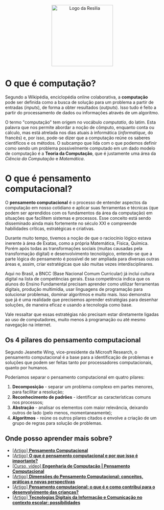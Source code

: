 <!-- VARIAVEIS -->
[pensamento-computacional-wikipedia]: https://pt.wikipedia.org/wiki/Pensamento_computacional
[pensamento-computacional-colegio-academia]: https://blog.academia.com.br/pensamento-computacional/
[bncc-tic]: http://basenacionalcomum.mec.gov.br/implementacao/praticas/caderno-de-praticas/aprofundamentos/193-tecnologias-digitais-da-informacao-e-comunicacao-no-contexto-escolar-possibilidades
[pensamento-computacional-happy-code-schoool]: https://happycodeschool.com/blog/o-que-e-pensamento-computacional-por-que-e-importante/ 
[dimensoes-pensamento-computacional-sbc]: https://sol.sbc.org.br/index.php/sbie/article/view/12902
[pensamento-computacional-univesp]: https://www.youtube.com/watch?v=J3JhWU4_H_Y&list=PLxI8Can9yAHdhRx3TIqX_B3C20ETZEV_V
<!-- FIM DAS VARIAVEIS -->

<p align="center">
    <img src="./assets/images/resilia_logo.png" alt="Logo da Resilia" width="200px">
</p>

# O que é computação?
Segundo a Wikipédia, enciclopédia online colaborativa, a **computação** pode ser definida como a busca de solução para um problema a partir de entradas (*inputs*), de forma a obter resultados (*outputs*). Isso tudo é feito a partir do processamento de dados ou informações através de um algoritmo.

O termo "computação" tem origem no vocábulo *computatio*, do latim. Esta palavra que nos permite abordar a noção de cômputo, enquanto conta ou cálculo, mas está atrelada nos dias atuais à informática (*informatique*, do francês) e, por isso, pode-se dizer que a computação reúne os saberes científicos e os métodos. O subcampo que lida com o que podemos definir como sendo um problema possivelmente computado em um dado modelo de computação é a **Teoria da Computação**, que é justamente uma área da *Ciência da Computação* e *Matemática*.



# O que é pensamento computacional?
O **pensamento computacional** é o processo de entender aspectos da computação em nosso cotidiano e aplicar suas ferramentas e técnicas (que podem ser aprendidos com os fundamentos da área da computação) em situações que facilitem sistemas e processos. Esse conceito está sendo disseminado ainda mais fortemente no século XXI e compreende habilidades críticas, estratégicas e criativas.

Durante muito tempo, tivemos a noção de que o raciocínio lógico estava inerente à área de Exatas, como a própria Matemática, Física, Química. Porém após todas as transformações sociais (muitas causadas pela transformação digital) e desenvolvimento tecnológico, entende-se que a parte lógica do pensamento é possível de ser ampliada para diversas outras áreas e, assim, criar estratégicas que são muitas vezes interdisciplinares.

Aqui no Brasil, a BNCC (Base Nacional Comum Curricular) já inclui cultura digital na lista de competências gerais. Essa competência indica que os alunos do Ensino Fundamental precisam aprender como utilizar ferramentas digitais, produção multimídia, usar linguagens de programação para solucionar problemas, dominar algoritmos e muito mais. Isso demonstra que já é uma realidade que precisemos aprender estratégias para desenhar soluções, de maneira eficaz e usando a tecnologia como base.

Vale ressaltar que essas estratégias não precisam estar diretamente ligadas ao uso de computadores, muito menos à programação ou até mesmo navegação na internet.

## Os 4 pilares do pensamento computacional
Segundo Jeanette Wing, vice-presidente da Microsft Research, o pensamento computacional é a base para a identificação de problemas e soluções que podem ser feitas tanto por processadores computacionais, quanto por humanos.

Poderíamos separar o pensamento computacional em quatro pilares:

1. **Decomposição** - separar um problema complexo em partes menores, para facilitar a resolução;
2. **Reconhecimento de padrões** - identificar as características comuns nos processos;
3. **Abstração** - analisar os elementos com maior relevância, deixando outros de lado (pelo menos, momentaneamente);
4. **Algoritmos** - reúne os outros pilares citados e envolve a criação de um grupo de regras para solução de problemas.


## Onde posso aprender mais sobre?
- [[Artigo] **Pensamento Computacional**][pensamento-computacional-wikipedia]
- [[Artigo] **O que é pensamento computacional e por que isso é importante?**][pensamento-computacional-happy-code-schoool]
- [[Curso, vídeo] **Engenharia de Computação | Pensamento Computacional**][pensamento-computacional-univesp]
- [[Artigo] **Dimensões do Pensamento Computacional: conceitos, práticas e novas perspectivas**][dimensoes-pensamento-computacional-sbc]
- [[Artigo] **Pensamento computacional: o que é e como contribui para o desenvolvimento das crianças?**][pensamento-computacional-colegio-academia]
- [[Artigo] **Tecnologias Digitais da Informação e Comunicação no contexto escolar: possibilidades**][bncc-tic]